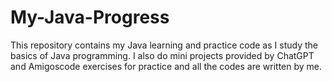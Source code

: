 # My-Java-Progress
This repository contains my Java learning and practice code as I study the basics of Java programming. 
I also do mini projects provided by ChatGPT and Amigoscode exercises for practice and all the codes are written by me.
